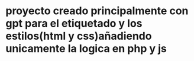 # proyecto creado principalmente con gpt para el etiquetado y los estilos(html y css)añadiendo unicamente la logica en php y js